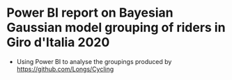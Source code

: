 # Power BI report on Bayesian Gaussian model grouping of riders in Giro d'Italia 2020

* Using Power BI to analyse the groupings produced by https://github.com/Longs/Cycling

